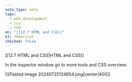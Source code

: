 ```yaml
---
note_type: note
tags:
  - web_development
  - css
  - tbd
mn: "[[12.7 HTML and CSS]]"
kt: theorical
checked: false
---
```

[[12.7 HTML and CSS|HTML and CSS]]


In the inspector window go to more tools and CSS overview.

![[Pasted image 20240725124954.png|center|400]]
